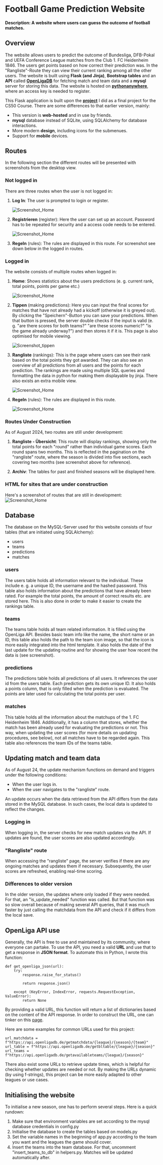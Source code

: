 # Football Game Prediction Website
#### Description:   A website where users can guess the outcome of football matches.

## Overview
The website allows users to predict the outcome of Bundesliga, DFB-Pokal and UEFA Conference League matches from the Club 1. FC Heidenheim 1846. The users get points based on how correct their prediction was. In the "Rangliste"-Route they can view their current ranking among all the other users. The website is built using **Flask (and Jinja)**, **Bootstrap tables** and an **API** called [**OpenLigaDB**](https://github.com/OpenLigaDB) for fetching match and team data and a **mysql** server for storing this data. The website is hosted on [**pythonanywhere**](https://salatic.pythonanywhere.com/), where an access key is needed to register.

This Flask application is built upon the [**project**](https://github.com/1olp1/fch_tippspiel_23_local_version) I did as a final project for the CS50 Course. There are some differences to that earlier version, mainly:
- This version is **web-hosted** and in use by friends.
- **mysql** database instead of SQLite, using SQLAlchemy for database interactions.
- More modern **design**, including icons for the submenues.
- Support for **mobile** devices.

## Routes
In the following section the different routes will be presented with screenshots from the desktop view.
### Not logged in
There are three routes when the user is not logged in:
1. **Log In**: The user is prompted to login or register.

    ![Screenshot_Home](/static/images_readme/login.png)
2. **Registrieren** (register): Here the user can set up an account. Password has to be repeated for security and a access code needs to be entered.

    ![Screenshot_Home](/static/images_readme/register.png)

5. **Regeln** (rules): The rules are displayed in this route. For screenshot see down below in the logged in routes.

### Logged in
The website consists of multiple routes when logged in:
1. **Home**: Shows statistics about the users predictions (e. g. current rank, total points, points per game etc.)

    ![Screenshot_Home](/static/images_readme/statistik.png)
2. **Tippen** (making predictions): Here you can input the final scores for matches that have not already had a kickoff (otherwise it is greyed out). By clicking the "Speichern"-Button you can save your predictions. When that button is pressed, the server double checks if the input is valid (e. g. "are there scores for both teams?" "are these scores numeric?" "is the game already underway?") and then stores it if it is. This page is also optimised for mobile viewing.

    ![Screenshot_tippen](/static/images_readme/tippen.png)

3. **Rangliste** (rankings): This is the page where users can see their rank based on the total points they got awarded. They can also see an overview of all predictions from all users and the points for each prediction. The rankings are made using multiple SQL queries and formatting the data in python for making them displayable by jinja. There also exists an extra mobile view.

    ![Screenshot_Home](/static/images_readme/rangliste.png)

4. **Regeln** (rules): The rules are displayed in this route.

    ![Screenshot_Home](/static/images_readme/regeln.png)

### Routes Under Construction

As of August 2024, two routes are still under development:

1. **Rangliste - Übersicht**:
This route will display rankings, showing only the total points for each "round" rather than individual game scores. Each round spans two months. This is reflected in the pagination on the "rangliste" route, where the season is divided into five sections, each covering two months (see screenshot above for reference).


2. **Archiv**:
The tables for past and finished seasons will be displayed here.

### HTML for sites that are under construction
Here's a screenshot of routes that are still in development:
    ![Screenshot_Home](/static/images_readme/construction.png)

## Database
The database on the MySQL-Server used for this website consists of four tables (that are initiated using SQLAlchemy):
- users
- teams
- predictions
- matches


### users
The users table holds all information relevant to the individual. These include e. g. a unique ID, the username and the hashed password. This table also holds information about the predictions that have already been rated. For example the total points, the amount of correct results etc. are stored here. This is also done in order to make it easier to create the rankings table.

### teams
The teams table holds all team related information. It is filled using the OpenLiga API. Besides basic team info like the name, the short name or an ID, this table also holds the path to the team icon image, so that the icon is more easily integrated into the html template. It also holds the date of the last update for the updating routine and for showing the user how recent the data is (see screenshot).

### predictions
The predictions table holds all predictions of all users. It references the user id from the users table. Each prediction gets its own unique ID. It also holds a points column, that is only filled when the prediction is evaluated. The points are later used for calculating the total points per user.

### matches
This table holds all the information about the matchups of the 1. FC Heidenheim 1846. Additionally, it has a column that stores, whether the match has been already used for evaluating the predictions or not. This way, when updating the user scores (for more details on updating procedures, see below), not all matches have to be regarded again. This table also references the team IDs of the teams table.

## Updating match and team data
As of August 24, the update mechanism functions on demand and triggers under the following conditions:
- When the user logs in.
- When the user navigates to the "rangliste" route.

An update occurs when the data retrieved from the API differs from the data stored in the MySQL database. In such cases, the local data is updated to reflect the changes.

### Logging in
When logging in, the server checks for new match updates via the API. If updates are found, the user scores are also updated accordingly.

### "Rangliste" route
When accessing the "rangliste" page, the server verifies if there are any ongoing matches and updates them if necessary. Subsequently, the user scores are refreshed, enabling real-time scoring.


### Differences to older version
In the older version, the updates where only loaded if they were needed. For that, an "is_update_needed" function was called. But that function was so slow overall because of making several API queries, that it was much faster by just calling the matchdata from the API and check if it differs from the local save.

## OpenLiga API use
Generally, the API is free to use and maintained by its community, where everyone can partake. To use the API, you need a valid **URL** and use that to get a response in **JSON format**. To automate this in Python, I wrote this function:

```
def get_openliga_json(url):
    try:
        response.raise_for_status()

        return response.json()

    except (KeyError, IndexError, requests.RequestException, ValueError):
        return None
```

By providing a valid URL, this function will return a list of dictionaries based on the content of the API response. In order to construct the URL, one can tinker on this [page](https://api.openligadb.de/index.html).

Here are some examples for common URLs used for this project:
```
url_matchdata = f"https://api.openligadb.de/getmatchdata/{league}/{season}/{team}"
url_table = f"https://api.openligadb.de/getbltable/{league}/{season}"
url_teams = f"https://api.openligadb.de/getavailableteams/{league}/{season}"
```
There also exist some URLs to retrieve update times, which is helpful for checking whether updates are needed or not. By making the URLs dynamic (by using f-strings), this project can be more easily adapted to other leagues or use cases.

## Initialising the website
To initialise a new season, one has to perform several steps. Here is a quick rundown:
1. Make sure that environment variables are set according to the mysql database credentials in config.py
2. Initialise the database to create the tables based on models.py
3. Set the variable names in the beginning of app.py according to the team you want and the leagues the game should cover.
4. Insert the teams into the team database. For that, uncomment "insert_teams_to_db" in helpers.py. Matches will be updated automatically after.